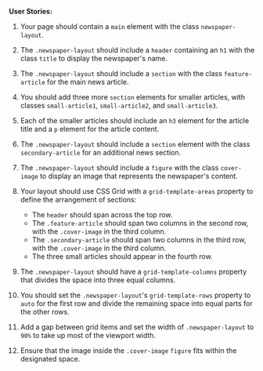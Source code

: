 **User Stories:**

1. Your page should contain a `main` element with the class `newspaper-layout`.

2. The `.newspaper-layout` should include a `header` containing an `h1` with the class `title` to display the newspaper's name.

3. The `.newspaper-layout` should include a `section` with the class `feature-article` for the main news article.

4. You should add three more `section` elements for smaller articles, with classes `small-article1`, `small-article2`, and `small-article3`.

5. Each of the smaller articles should include an `h3` element for the article title and a `p` element for the article content.

6. The `.newspaper-layout` should include a `section` element with the class `secondary-article` for an additional news section.

7. The `.newspaper-layout` should include a `figure` with the class `cover-image` to display an image that represents the newspaper's content.

8. Your layout should use CSS Grid with a `grid-template-areas` property to define the arrangement of sections:

   - The `header` should span across the top row.
   - The `.feature-article` should span two columns in the second row, with the `.cover-image` in the third column.
   - The `.secondary-article` should span two columns in the third row, with the `.cover-image` in the third column.
   - The three small articles should appear in the fourth row.

9. The `.newspaper-layout` should have a `grid-template-columns` property that divides the space into three equal columns.

10. You should set the `.newspaper-layout`'s `grid-template-rows` property to `auto` for the first row and divide the remaining space into equal parts for the other rows.

11. Add a gap between grid items and set the width of `.newspaper-layout` to `90%` to take up most of the viewport width.

12. Ensure that the image inside the `.cover-image` `figure` fits within the designated space.

